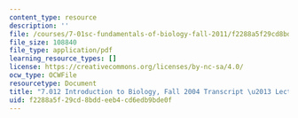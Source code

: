 ```yaml
---
content_type: resource
description: ''
file: /courses/7-01sc-fundamentals-of-biology-fall-2011/f2288a5f29cd8bddeeb4cd6edb9bde0f_7_0122004L09.pdf
file_size: 108840
file_type: application/pdf
learning_resource_types: []
license: https://creativecommons.org/licenses/by-nc-sa/4.0/
ocw_type: OCWFile
resourcetype: Document
title: "7.012 Introduction to Biology, Fall 2004 Transcript \u2013 Lecture 9"
uid: f2288a5f-29cd-8bdd-eeb4-cd6edb9bde0f
---
```


